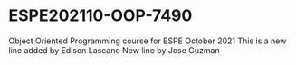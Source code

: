 # ESPE202110-OOP-7490
Object Oriented Programming course for ESPE October 2021
This is a new line added by Edison Lascano
New line by Jose Guzman
